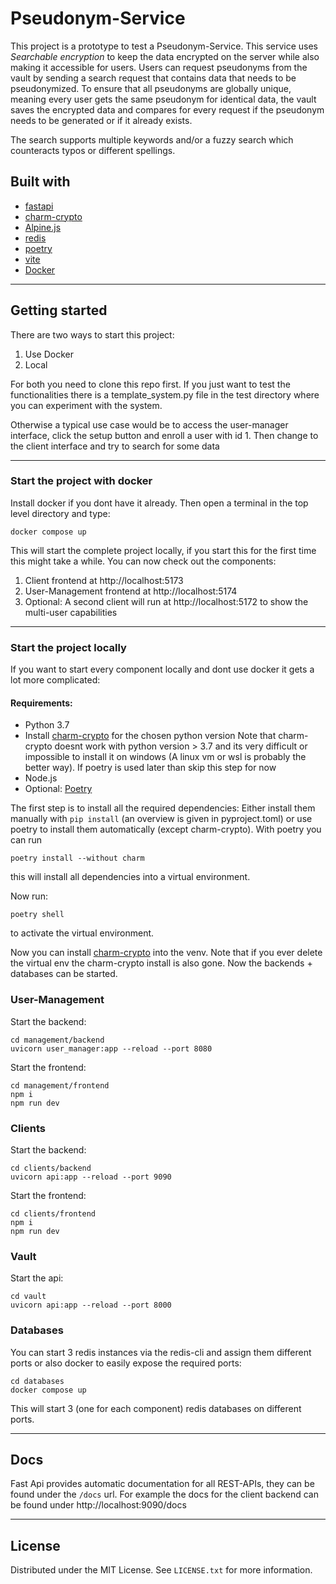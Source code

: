 # Pseudonym-Service
This project is a prototype to test a Pseudonym-Service. This service uses *Searchable encryption* to keep the data encrypted on the server while also making it accessible for users. Users can request pseudonyms from the vault by sending a search request that contains data that needs to be pseudonymized. To ensure that all pseudonyms are globally unique, meaning every user gets the same pseudonym for identical data, the vault saves the encrypted data and compares for every request if the pseudonym needs to be generated or if it already exists.

The search supports multiple keywords and/or a fuzzy search which counteracts typos or different spellings.
## Built with
 - [fastapi](https://fastapi.tiangolo.com/) 
 - [charm-crypto](https://github.com/JHUISI/charm)
 - [Alpine.js](https://alpinejs.dev/)
 - [redis](https://redis.io/)
 - [poetry](https://python-poetry.org/)
 - [vite](https://vitejs.dev/)
 - [Docker](https://www.docker.com/)

---

## Getting started

There are two ways to start this project:

1. Use Docker
2. Local

For both you need to clone this repo first. If you just want to test the functionalities there is a template_system.py file in the test directory where you can experiment with the system.

Otherwise a typical use case would be to access the user-manager interface, click the setup button and enroll a user with id 1. Then change to the client interface and try to search for some data

---
### Start the project with docker
Install docker if you dont have it already.
Then open a terminal in the top level directory and type:
```
docker compose up
```

This will start the complete project locally, if you start this for the first time this might take a while.
You can now check out the components:

1. Client frontend at http://localhost:5173
2. User-Management frontend at http://localhost:5174
3. Optional: A second client will run at http://localhost:5172 to show the multi-user capabilities
---
### Start the project locally
If you want to start every component locally and dont use docker it gets a lot more complicated:

#### Requirements:
 - Python 3.7
 - Install [charm-crypto](https://github.com/JHUISI/charm) for the chosen python version
 Note that charm-crypto doesnt work with python version > 3.7 and its very difficult or impossible to install it on windows (A linux vm or wsl is probably the better way). If poetry is used later than skip this step for now
 - Node.js
 - Optional: [Poetry](https://python-poetry.org/docs/)

 The first step is to install all the required dependencies:
Either install them manually with `pip install` (an overview is given in pyproject.toml) or use poetry to install them automatically (except charm-crypto).
With poetry you can run
```
poetry install --without charm
```
 this will install all dependencies into a virtual environment.

 Now run:
 ```
poetry shell
```
to activate the virtual environment.

Now you can install [charm-crypto](https://github.com/JHUISI/charm) into the venv.
Note that if you ever delete the virtual env the charm-crypto install is also gone.
Now the backends + databases can be started.

### User-Management

Start the backend:
```
cd management/backend
uvicorn user_manager:app --reload --port 8080
```
Start the frontend:
```
cd management/frontend
npm i
npm run dev
```

### Clients

Start the backend:
```
cd clients/backend
uvicorn api:app --reload --port 9090
```
Start the frontend:
```
cd clients/frontend
npm i
npm run dev
```

### Vault

Start the api:
```
cd vault
uvicorn api:app --reload --port 8000
```

### Databases

You can start 3 redis instances via the redis-cli and assign them different ports or also docker to easily expose the required ports:

```
cd databases
docker compose up
```

This will start 3 (one for each component) redis databases on different ports.

---

## Docs

Fast Api provides automatic documentation for all REST-APIs, they can be found under the `/docs` url. For example the docs for the client backend can be found under http://localhost:9090/docs

---
## License

Distributed under the MIT License. See `LICENSE.txt` for more information.
